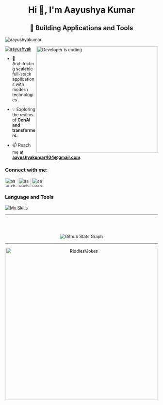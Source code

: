 <h1 align="center">Hi 👋, I'm Aayushya Kumar</h1>
<h2 align="center">🚀 Building Applications and Tools </h2>
 <p align="left"> <img src="https://komarev.com/ghpvc/?username=aayushyakumar&label=Profile%20views&color=0e75b6&style=flat" alt="aayushyakumar" /> </p>
<p align="left"> <a href="https://twitter.com/aayushyak" target="blank"><img src="https://img.shields.io/twitter/follow/aayushyak?logo=twitter&style=for-the-badge" alt="aayushyak" /></a>
  <img src="https://media4.giphy.com/media/qgQUggAC3Pfv687qPC/giphy.gif" alt="Developer is coding" align = "right" width="400" height="350"> </p>


- 🌱 Architecting scalable full-stack applications with modern technologies .

- 💡 Exploring the realms of **GenAI and transformers**.  

- 📫 Reach me at **aayushyakumar404@gmail.com**.

<h3 align="left">Connect with me:</h3>
<p align="left">
<a href="https://twitter.com/aayushyak" target="blank"><img align="center" src="https://raw.githubusercontent.com/rahuldkjain/github-profile-readme-generator/master/src/images/icons/Social/twitter.svg" alt="aayushyak" height="30" width="40" /></a>
<a href="https://discord.gg/aayushya" target="blank"><img align="center" src="https://raw.githubusercontent.com/rahuldkjain/github-profile-readme-generator/master/src/images/icons/Social/discord.svg" alt="aayushya" height="30" width="40" /></a>
<a href="https://linkedin.com/in/aayushya-kumar/-a604b8248/" target="blank"><img align="center" src="https://raw.githubusercontent.com/rahuldkjain/github-profile-readme-generator/master/src/images/icons/Social/linked-in-alt.svg" alt="aayushya kumar" height="30" width="40" /></a>


### Language and Tools
[![My Skills](https://skillicons.dev/icons?i=html,css,javascript,git,react,tailwindcss,nodejs,express,docker,mongodb&theme=light)](https://skillicons.dev)

<hr>
<br>
<div align="center">
<br>

![ Github Stats Graph](https://github-profile-summary-cards.vercel.app/api/cards/profile-details?username=aayushyakumar&theme=radical&hide_border=true)

<hr>

<img src="https://readme-jokes.vercel.app/api" alt="Riddles/Jokes" width="500">
</div>
